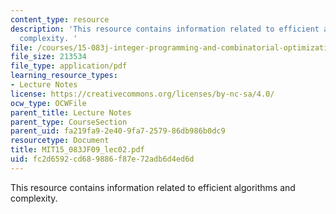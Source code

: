 ```yaml
---
content_type: resource
description: 'This resource contains information related to efficient algorithms and
  complexity. '
file: /courses/15-083j-integer-programming-and-combinatorial-optimization-fall-2009/fc2d6592cd689886f87e72adb6d4ed6d_MIT15_083JF09_lec02.pdf
file_size: 213534
file_type: application/pdf
learning_resource_types:
- Lecture Notes
license: https://creativecommons.org/licenses/by-nc-sa/4.0/
ocw_type: OCWFile
parent_title: Lecture Notes
parent_type: CourseSection
parent_uid: fa219fa9-2e40-9fa7-2579-86db986b0dc9
resourcetype: Document
title: MIT15_083JF09_lec02.pdf
uid: fc2d6592-cd68-9886-f87e-72adb6d4ed6d
---
```

This resource contains information related to efficient algorithms and complexity. 